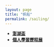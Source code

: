 ```yaml
---
layout: page
title: "帆船"
permalink: /sailing/
---
```

- **[澎湖盃](/activity_reflections/sailing/penghu_regatta/)**
- **[個人學習歷程展](/activity_reflections/sailing/personal_learning_portfolio/)**